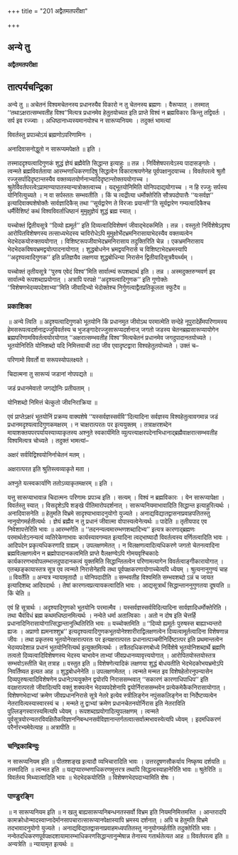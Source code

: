 +++
title = "201 अद्वैतमतपरीक्षा"

+++


## अन्ये तु

**अद्वैतमतपरीक्षा**

## **तात्पर्यचन्द्रिका**

अन्ये तु ॥ अचेतनं विश्वमचेतनस्य प्रधानस्यैव विकारो न तु चेतनस्य ब्रह्मणः । वैरूप्यात् । तस्मात् ‘‘तथाऽक्षरात्सम्भवतीह विश्व’’मित्यत्र प्रधानमेव हेतुतयोच्यत इति प्राप्ते विश्वं न ब्रह्मविकारः किन्तु तद्विवर्तः । सर्प इव रज्ज्वाः । अधिष्ठानाध्यस्यमानयोश्च न सारूप्यनियमः । तदुक्तं भामत्यां

विवर्तस्तु प्रपञ्चोऽयं ब्रह्मणोऽपरिणामिनः ।

अनादिवासनोद्धूतो न सारूप्यमपेक्षते ॥ इति ।

तस्माददृश्यत्वादिगुणकं शुद्धं ज्ञेयं ब्रह्मैवेति सिद्धान्त इत्याहुः ॥ तन्न । निर्विशेषपरत्वेऽस्य पादासङ्गतेः । त्वन्मते ब्रह्मविवर्तताया आरम्भणाधिकरणादिषु सिद्धत्वेन विकाराश्रयणेनेह पूर्वपक्षानुदयाच्च । विवर्तपरत्वे श्रुतौ रज्जुसर्पादिदृष्टान्तस्यैव वक्तव्यतयोर्णनाभ्यादिदृष्टान्तोक्तययोगाच्च । श्रुतेर्विवर्तपरत्वेऽप्रामाण्यापातस्यान्यत्रोक्तत्वाच्च । यद्भूतयोनिमिति योनिपदाद्ययोगाच्च । न हि रज्जुः सर्पस्य योनिरित्युच्यते । न वा सर्पस्ततः सम्भवतीति । किं च त्वद्रीत्या धर्मोक्तेरिति सौत्रपदोपात्तैः ‘‘यःसर्वज्ञ’’ इत्यादिवाक्यशेषोक्तैः सार्वज्ञादिकैस् तथा ‘‘सूर्यद्वारेण ते विरजाः प्रयान्ती’’ति सूर्यद्वारेण गम्यत्वादिकैश्च धर्मैर्विशिष्टं कथं विश्वविवर्ताधिष्ठानं मुमुक्षुज्ञेयं शुद्धं ब्रह्म स्यात् ।

यच्चोक्तं द्वितीयसूत्रे ‘‘दिव्यो ह्यमूर्त’’ इति दिव्यत्वादिविशेषणं जीवाद्भेदकमिति । तन्न । वस्तुतो निर्विशेषेऽदृश्य आरोपितविशेषणस्य तत्साध्यभेदस्य चाविरोधेऽपि मुमुक्षोर्भेदभ्रमनिरासायाभेदस्यैव वक्तव्यत्वेन भेदभेदकयोरुक्तययोगात् । विशिष्टरूपजीवाभेदभ्रमनिरासाय तदुक्तिरिति चेन्न । एकभ्रमनिरासाय भेदभेदकविषयभ्रमद्वयोत्पादनायोगात् । शुद्धबोधनेन भ्रमद्वयनिरासे च विशिष्टाभेदभ्रमस्यापि ‘‘अदृश्यत्वादिगुणक’’ इति प्रतिज्ञयैव लक्षणया शुद्धबोधिन्या निरासेन द्वितीयादिसूत्रवैयर्थ्यम् ।

यच्चोक्तं तृतीयसूत्रे ‘‘पुरुष एवेदं विश्व’’मिति सार्वात्म्यं रूपशब्दार्थ इति । तन्न । अस्मदुक्तरुग्मवर्ण इव सार्वात्म्ये रूपशब्दाप्रयोगात् । अत्रापि परपक्षे ‘‘अदृश्यत्वादिगुणक’’ इति गुणोक्तेः ‘‘विशेषणभेदव्यपदेशाभ्या’’मिति जीवादिभ्यो भेदोक्तेश्च निर्गुणत्वाद्वैतप्रतिकूलता स्फुटैव ॥

### **प्रकाशिका**

॥ अन्ये त्विति ॥ अदृश्यत्वादिगुणको भूतयोनि किं प्रधानमुत जीवोऽथ परमात्मेति सन्देहे नूपुरादेर्हेमपरिणामस्य हेमसरूपत्वदर्शनाद्रज्जुविवर्तस्य च भुजङ्गादेरज्जुसारूप्यदर्शनाज् जगतो जडस्य चेतनब्रह्मसारूप्यायोगेन ब्रह्मपरिणामविवर्तत्वयोरयोगात् ‘‘अक्षरात्सम्भवतीह विश्व’’मित्यचेतनं प्रधानमेव जगदुपादानतयोच्यते । भूतयोनिरिति योनिशब्दो यदि निमित्तवाची तदा जीव एवादृष्टद्वारा विश्वहेतुतयोच्यते । उक्तं च–

परिणामो विवर्तो वा सरूपस्योपलक्ष्यते ।

चिदात्मना तु सारूप्यं जडानां नोपपद्यते ॥

जडं प्रधानमेवातो जगद्योनिः प्रतीयताम् ।

योनिशब्दो निमित्तं चेत्कुतो जीवनिराक्रिया ॥

एवं प्राप्तेऽक्षरं भूतयोनिं प्रक्रम्य वाक्यशेषे ‘‘यस्सर्वज्ञस्सर्ववि’’दित्यादिना सर्वज्ञस्य विश्वहेतुत्वावगमान्न जडं प्रधानमदृश्यत्वादिगुणकमक्षरम् । न चाक्षरात्परतः पर इत्ययुक्तम् । तत्राक्षरशब्देन मायाशक्तयपरपर्यायस्याव्याकृतस्य अश्नुते स्वकार्यमिति व्युत्पत्त्याक्षरपदेनाभिधानाद्ब्रह्मैवाक्षरात्सम्भवतीह विश्वमित्यत्र चोच्यते । तदुक्तं भामत्यां–

अक्षरं सर्वविद्विश्वयोनिर्नाचेतनं मतम् ।

अक्षरात्परत इति श्रुतिस्त्वव्याकृते मता ।

अश्नुते यत्स्वकार्याणि ततोऽव्याकृतमक्षरम् ॥ इति ।

यत्तु सारूप्याभावान्न चिदात्मनः परिणामः प्रपञ्च इति । सत्यम् । विश्वं न ब्रह्मविकारः । येन सारूप्यापेक्षा । विवर्तस्तु स्यात् । विसदृशेऽपि शङ्खे पीतिमारोपदर्शनात् । सारूप्यनियमाभावादिति सिद्धान्त इत्याहुरित्यर्थः । अनादिवासनेति ॥ हेतुमति विभ्रमे सादृश्याभावादनुयोगो युज्यते । अनाद्यविद्यातद्वासनाप्रवाहपतितस्तु नानुयोगमर्हतीत्यर्थः । ज्ञेयं ब्रह्मैव न तु प्रधानं जीवात्मा वोपास्यत्वेनेत्यर्थः ॥ पादेति ॥ तृतीयपाद एव निवेशापत्तेरिति भावः ॥ आरम्भणेति ॥ ‘‘तदनन्यत्वमारम्भणशब्दादिभ्य’’ इत्यत्र कारणाद्ब्रह्मणः परमार्थतोऽनन्यत्वं व्यतिरेकेणाभावः कार्यस्यावगम्यत इत्यादिना त्वद्भाष्यादौ विवर्तत्वस्य वर्णितत्वादिति भावः । आदिपदेन प्रकृत्यधिकरणादि ग्राह्यम् । उपलक्षणमेतत् । न विलक्षणत्वादित्यधिकरणे जगतो चेतनत्वादिना ब्रह्मविलक्षणत्वेन न ब्रह्मोपादानकत्वमिति प्राप्ते वैलक्षण्येऽपि गोमयवृश्चिकादेः कार्यकारणभावोपलम्भात्तदुपादानकत्वं युक्तमिति सिद्धान्तितत्वेन परिणामत्यागेन विवर्तत्वाङ्गीकारायोगात् । एतच्छङ्कायास्तत्र सूत्र एव त्वन्मते निरासेनेहापि तथा पूर्वपक्षकरणायोगाच्चेत्यपि ध्येयम् । श्रुत्यनानुगुण्यं चाह ॥ विवर्तेति ॥ अन्यत्र न्यायामृतादौ ॥ योनिपदादीति ॥ सम्भवतीह विश्वमिति सम्भवशब्दो ऽन्नं च जायत इत्यादिशब्द आदिपदार्थः । तेषां कारणत्वप्रत्यायकत्वादिति भावः । आद्यसूत्रार्थं सिद्धान्ताननुगुणतया दूषयति ॥ किं चेति ॥

एवं हि सूत्रार्थः । अदृश्यादिगुणको भूतयोनिः परमात्मैव । यस्सर्वज्ञस्सर्वविदित्यादिना सार्वज्ञादिधर्मोक्तेरिति । तथा चैवंविधं ब्रह्म कथमधिष्ठानमित्यर्थः । नन्वेते धर्मा अतात्विकाः । अतो न दोष इति चेत्तर्हि प्रधानादिनिरासायोगात्सिद्धान्तानुत्थितिरिति भावः ॥ यच्चोक्तमिति ॥ ‘‘दिव्यो ह्यमूर्तः पुरुषस्स बाह्याभ्यन्तरो ह्यजः । अप्राणो ह्यमनाश्शुभ्र’’ इत्यदृश्यत्वादिगुणकभूतयोनेश्शारीराद्विलक्षणत्वेन दिव्यत्वामूर्तत्वादिना विशेषणान्न जीवः । तथा प्रकृतस्य भूतयोनेरक्षरात्परतः पर इत्यक्षरात्परतः प्रधानात्पञ्चमीनिर्दिष्टात्पर इति प्रथमान्तत्वेन भेदव्यपदेशान्न प्रधानं भूतयोनिरित्यर्थ इत्युक्तमित्यर्थः । तत्रैतदधिकरणबोध्ये निर्विशेषे भूतयोनिशब्दार्थे ब्रह्मणि तत्वतो दिव्यत्वादिविशेषणस्य भेदस्य चाभावेन ताभ्यां जीवप्रधानव्यावृत्त्ययोगात् । आरोपितयोस्तयोस्तत्र सम्भवोऽस्तीति चेत् तत्राह ॥ वस्तुत इति ॥ विशेषणेत्यादिकं लक्षणया शुद्धं बोधयतीति भेदभेदकोभयभ्रमोऽपि निवर्तिष्यत इत्यत आह ॥ शुद्धबोधनेनेति ॥ उपलक्षणमेतत् । त्वन्मते मन्मत इव विशेषहेतोरनुपन्यासेन दिव्यपुरुषत्वादिविशेषणेन प्रधानेऽप्ययुक्तेन द्वयोरपि निराससम्भवात् ‘‘सकारणं कारणाधिपाधिप’’ इति वदक्षरात्परतो जीवादित्यपि वक्तुं शक्यत्वेन भेदव्यपदेशेनापि द्वयोर्निराससम्भवेन प्रत्येकमेकैकनिरासायोगात् । विशेषणभेदाभ्यां क्रमेण जीवप्रधाननिरासे सूत्रे नेतरे इत्येव स्त्रीलिङ्गेन नपुंसकलिङ्गेन वा निर्देष्टव्यत्वेन नेतरावित्यस्यास्वारस्यं च । मन्मते तु द्वाभ्यां क्रमेण प्रधानचेतनयोर्निरास इति नेतराविति पुल्लिङ्गस्वारस्यमित्यपि ध्येयम् । रूपशब्दाप्रयोगादित्युपलक्षणम् । त्वन्मते पूर्वसूत्रयोरन्यतरविवक्षितैकविज्ञाननिबन्धनसर्वविज्ञानान्तर्गतत्वात्सर्वात्मभावस्येत्यपि ध्येयम् । इदमधिकरणं परैर्नारभ्यमेवेत्याह ॥ अत्रापीति ॥

### **चन्द्रिकाबिन्दुः**

न सारूप्यनियम इति ॥ पीतश्शङ्ख इत्यादौ व्यभिचारादिति भावः । उत्तरदूषणसौकर्याय निष्कृष्य दर्शयति ॥ तस्मादिति ॥ त्वन्मत इति ॥ यद्यप्यारम्भणाधिकरणमुत्तरत्र तथापि सिद्धत्वस्याहानेरिति भावः ॥ श्रुतेरिति ॥ विवर्तस्य मिथ्यात्वादिति भावः ॥ भेदभेदकयोरिति ॥ विशेषणभेदपदाभ्यामिति शेषः ।

### **पाण्डुरङ्गि**

॥ न सारूप्यनियम इति ॥ न खलु बाह्यसारूप्यनिबन्धनतस्सर्वो विभ्रम इति नियमनिमित्तमस्ति । आन्तरादपि कामक्रोधोन्मादस्वाप्नादेर्मानसापचारात्सारूप्यानपेक्षास्यापि भ्रमस्य दर्शनात् । अपि च हेतुमति विभ्रमे तदभावादनुयोगो युज्यते । अनाद्यविद्यातद्वासनाप्रवाहमध्यपतितस्तु नानुयोगमर्हतीति तदुक्तेरिति भावः । नन्वेतदधिकरणपूर्वपक्षदशायामारम्भाधिकरणसिद्धान्तानुन्मेषान्न तेनास्य गतार्थतेत्यत आह ॥ विवर्तपरत्व इति ॥ अन्यत्रेति ॥ न्यायामृत इत्यर्थः ॥


